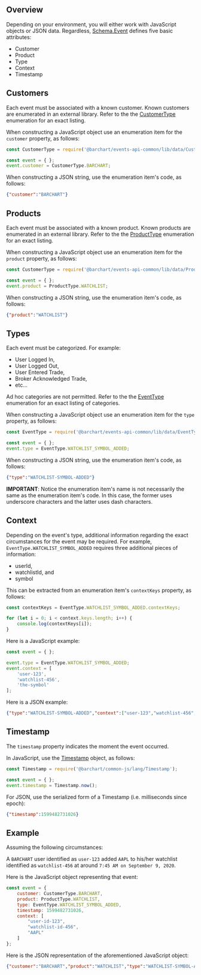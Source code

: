 ## Overview

Depending on your environment, you will either work with JavaScript objects or JSON data. Regardless, [Schema.Event](content/sdk/lib-data?id=schemaevent) defines five basic attributes:

* Customer
* Product
* Type
* Context
* Timestamp

## Customers

Each event must be associated with a known customer. Known customers are enumerated in an external library. Refer to the the [CustomerType](https://github.com/barchart/events-api-common/blob/master/lib/data/CustomerType.js) enumeration for an exact listing.

When constructing a JavaScript object use an enumeration item for the ```customer``` property, as follows:

```js
const CustomerType = require('@barchart/events-api-common/lib/data/CustomerType');

const event = { };
event.customer = CustomerType.BARCHART;
```

When constructing a JSON string, use the enumeration item's code, as follows:

```json
{"customer":"BARCHART"}
```

## Products

Each event must be associated with a known product. Known products are enumerated in an external library. Refer to the the [ProductType](https://github.com/barchart/events-api-common/blob/master/lib/data/ProductType.js) enumeration for an exact listing.

When constructing a JavaScript object use an enumeration item for the ```product``` property, as follows:

```js
const CustomerType = require('@barchart/events-api-common/lib/data/ProductType');

const event = { };
event.product = ProductType.WATCHLIST;
```

When constructing a JSON string, use the enumeration item's code, as follows:

```json
{"product":"WATCHLIST"}
```

## Types

Each event must be categorized. For example:

* User Logged In,
* User Logged Out,
* User Entered Trade,
* Broker Acknowledged Trade,
* etc...

Ad hoc categories are not permitted. Refer to the the [EventType](https://github.com/barchart/events-api-common/blob/master/lib/data/EventType.js) enumeration for an exact listing of categories.

When constructing a JavaScript object use an enumeration item for the ```type``` property, as follows:

```js
const EventType = require('@barchart/events-api-common/lib/data/EventType');

const event = { };
event.type = EventType.WATCHLIST_SYMBOL_ADDED;
```

When constructing a JSON string, use the enumeration item's code, as follows:

```json
{"type":"WATCHLIST-SYMBOL-ADDED"}
```

**IMPORTANT**: Notice the enumeration item's name is not necessarily the same as the enumeration item's code. In this case, the former uses underscore characters and the latter uses dash characters.

## Context

Depending on the event's type, additional information regarding the exact circumstances for the event may be required. For example, ```EventType.WATCHLIST_SYMBOL_ADDED``` requires three additional pieces of information:

* userId,
* watchlistId, and
* symbol

This can be extracted from an enumeration item's ```contextKeys``` property, as follows:

```js
const contextKeys = EventType.WATCHLIST_SYMBOL_ADDED.contextKeys;

for (let i = 0; i < context.keys.length; i++) {
	console.log(contextKeys[i]);
}
```

Here is a JavaScript example:

```js
const event = { };

event.type = EventType.WATCHLIST_SYMBOL_ADDED;
event.context = [
	'user-123',
	'watchlist-456',
	'the-symbol'
];
```

Here is a JSON example:

```json
{"type":"WATCHLIST-SYMBOL-ADDED","context":["user-123","watchlist-456","the-symbol"]}
```

## Timestamp

The ```timestamp``` property indicates the moment the event occurred.

In JavaScript, use the [Timestamp](https://github.com/barchart/common-js/blob/master/lang/Timestamp.js) object, as follows:

```js
const Timestamp = require('@barchart/common-js/lang/Timestamp');

const event = { };
event.timestamp = Timestamp.now();
```

For JSON, use the serialized form of a Timestamp (i.e. milliseconds since epoch):

```json
{"timestamp":1599482731026}
```

## Example

Assuming the following circumstances:

A ```BARCHART``` user identified as ```user-123``` added ```AAPL``` to his/her watchlist identified as ```watchlist-456``` at around ```7:45 AM on September 9, 2020```.

Here is the JavaScript object representing that event:

```js
const event = {
	customer: CustomerType.BARCHART,
	product: ProductType.WATCHLIST,
	type: EventType.WATCHLIST_SYMBOL_ADDED,
	timestamp: 1599482731026,
	context: [
		"user-id-123",
		"watchlist-id-456",
		"AAPL"
	]
};
```

Here is the JSON representation of the aforementioned JavaScript object:

```json
{"customer":"BARCHART","product":"WATCHLIST","type":"WATCHLIST-SYMBOL-ADDED","timestamp":1599482731026,"context":["user-id-123","watchlist-id-456","AAPL"]}
```
